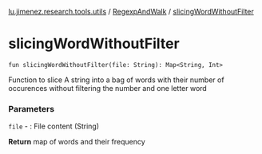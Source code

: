 [lu.jimenez.research.tools.utils](../index.md) / [RegexpAndWalk](index.md) / [slicingWordWithoutFilter](.)

# slicingWordWithoutFilter

`fun slicingWordWithoutFilter(file: String): Map<String, Int>`

Function to slice A string into a bag of words with their number of occurences
without filtering the number and one letter word

### Parameters

`file` - : File content (String)

**Return**
map of words and their frequency

